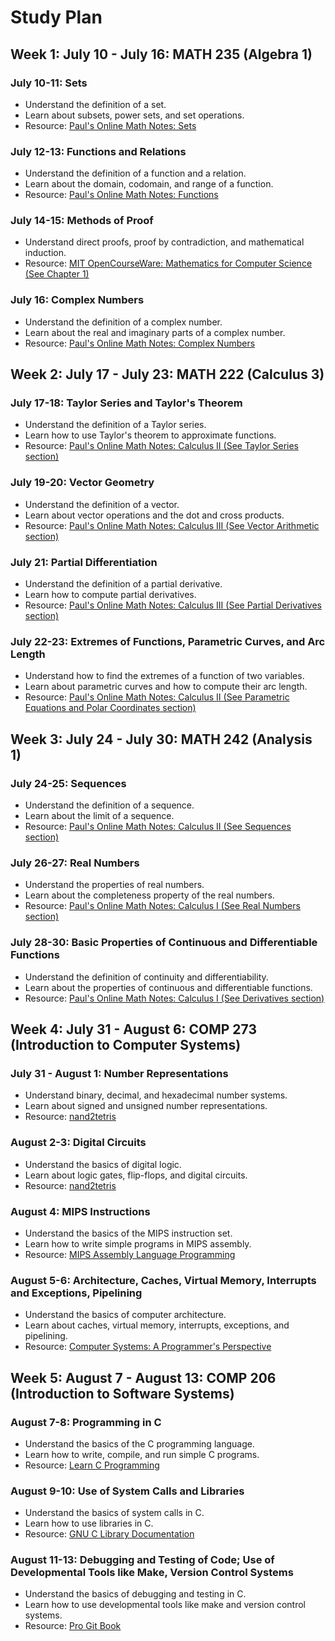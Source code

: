 # Study Plan

## Week 1: July 10 - July 16: MATH 235 (Algebra 1)

### July 10-11: Sets
- Understand the definition of a set.
- Learn about subsets, power sets, and set operations.
- Resource: [Paul's Online Math Notes: Sets](http://tutorial.math.lamar.edu/Classes/Alg/SetNotation.aspx)

### July 12-13: Functions and Relations
- Understand the definition of a function and a relation.
- Learn about the domain, codomain, and range of a function.
- Resource: [Paul's Online Math Notes: Functions](http://tutorial.math.lamar.edu/Classes/Alg/Functions.aspx)

### July 14-15: Methods of Proof
- Understand direct proofs, proof by contradiction, and mathematical induction.
- Resource: [MIT OpenCourseWare: Mathematics for Computer Science (See Chapter 1)](https://ocw.mit.edu/courses/electrical-engineering-and-computer-science/6-042j-mathematics-for-computer-science-fall-2005/textbook/)

### July 16: Complex Numbers
- Understand the definition of a complex number.
- Learn about the real and imaginary parts of a complex number.
- Resource: [Paul's Online Math Notes: Complex Numbers](http://tutorial.math.lamar.edu/Classes/Alg/ComplexNumbers.aspx)

## Week 2: July 17 - July 23: MATH 222 (Calculus 3)

### July 17-18: Taylor Series and Taylor's Theorem
- Understand the definition of a Taylor series.
- Learn how to use Taylor's theorem to approximate functions.
- Resource: [Paul's Online Math Notes: Calculus II (See Taylor Series section)](http://tutorial.math.lamar.edu/Classes/CalcII/SeriesIntro.aspx)

### July 19-20: Vector Geometry
- Understand the definition of a vector.
- Learn about vector operations and the dot and cross products.
- Resource: [Paul's Online Math Notes: Calculus III (See Vector Arithmetic section)](http://tutorial.math.lamar.edu/Classes/CalcIII/CalcIII.aspx)

### July 21: Partial Differentiation
- Understand the definition of a partial derivative.
- Learn how to compute partial derivatives.
- Resource: [Paul's Online Math Notes: Calculus III (See Partial Derivatives section)](http://tutorial.math.lamar.edu/Classes/CalcIII/CalcIII.aspx)

### July 22-23: Extremes of Functions, Parametric Curves, and Arc Length
- Understand how to find the extremes of a function of two variables.
- Learn about parametric curves and how to compute their arc length.
- Resource: [Paul's Online Math Notes: Calculus II (See Parametric Equations and Polar Coordinates section)](http://tutorial.math.lamar.edu/Classes/CalcII/CalcII.aspx)

## Week 3: July 24 - July 30: MATH 242 (Analysis 1)

### July 24-25: Sequences
- Understand the definition of a sequence.
- Learn about the limit of a sequence.
- Resource: [Paul's Online Math Notes: Calculus II (See Sequences section)](http://tutorial.math.lamar.edu/Classes/CalcII/Sequences.aspx)

### July 26-27: Real Numbers
- Understand the properties of real numbers.
- Learn about the completeness property of the real numbers.
- Resource: [Paul's Online Math Notes: Calculus I (See Real Numbers section)](http://tutorial.math.lamar.edu/Classes/Alg/RealNumbers.aspx)

### July 28-30: Basic Properties of Continuous and Differentiable Functions
- Understand the definition of continuity and differentiability.
- Learn about the properties of continuous and differentiable functions.
- Resource: [Paul's Online Math Notes: Calculus I (See Derivatives section)](http://tutorial.math.lamar.edu/Classes/CalcI/CalcI.aspx)

## Week 4: July 31 - August 6: COMP 273 (Introduction to Computer Systems)

### July 31 - August 1: Number Representations
- Understand binary, decimal, and hexadecimal number systems.
- Learn about signed and unsigned number representations.
- Resource: [nand2tetris](https://www.nand2tetris.org/)

### August 2-3: Digital Circuits
- Understand the basics of digital logic.
- Learn about logic gates, flip-flops, and digital circuits.
- Resource: [nand2tetris](https://www.nand2tetris.org/)

### August 4: MIPS Instructions
- Understand the basics of the MIPS instruction set.
- Learn how to write simple programs in MIPS assembly.
- Resource: [MIPS Assembly Language Programming](https://chortle.ccsu.edu/AssemblyTutorial/AssemblyTutorialIndex.html)

### August 5-6: Architecture, Caches, Virtual Memory, Interrupts and Exceptions, Pipelining
- Understand the basics of computer architecture.
- Learn about caches, virtual memory, interrupts, exceptions, and pipelining.
- Resource: [Computer Systems: A Programmer's Perspective](https://www.amazon.com/Computer-Systems-Programmers-Perspective-3rd/dp/013409266X)

## Week 5: August 7 - August 13: COMP 206 (Introduction to Software Systems)

### August 7-8: Programming in C
- Understand the basics of the C programming language.
- Learn how to write, compile, and run simple C programs.
- Resource: [Learn C Programming](https://www.learn-c.org/)

### August 9-10: Use of System Calls and Libraries
- Understand the basics of system calls in C.
- Learn how to use libraries in C.
- Resource: [GNU C Library Documentation](https://www.gnu.org/software/libc/manual/)

### August 11-13: Debugging and Testing of Code; Use of Developmental Tools like Make, Version Control Systems
- Understand the basics of debugging and testing in C.
- Learn how to use developmental tools like make and version control systems.
- Resource: [Pro Git Book](https://git-scm.com/book/en/v2)
